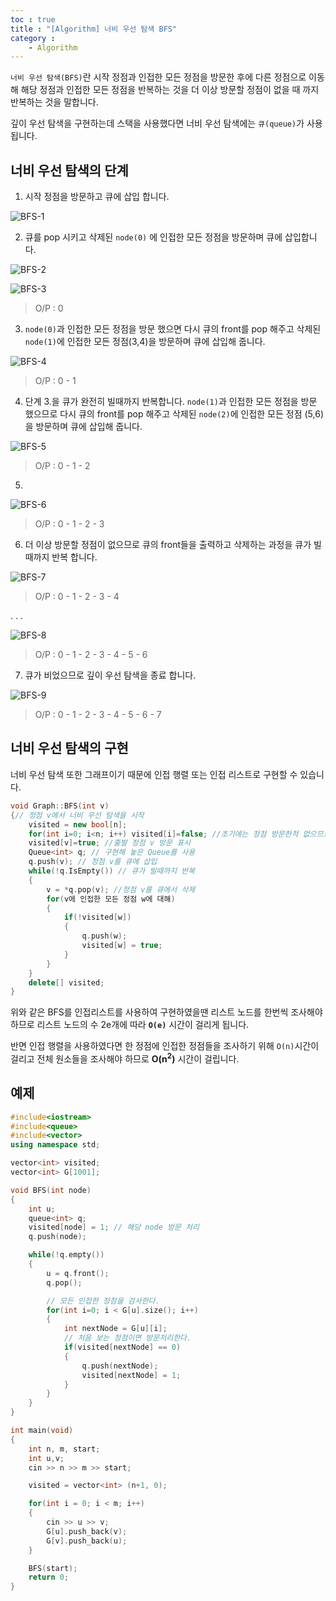 ```yaml
---
toc : true
title : "[Algorithm] 너비 우선 탐색 BFS"
category : 
    - Algorithm
---
```

`너비 우선 탐색(BFS)`란 시작 정점과 인접한 모든 정점을 방문한 후에 다른 정점으로 이동해 해당 정점과 인접한 모든 정점을 반복하는 것을 더 이상 방문할 정점이 없을 때 까지 반복하는 것을 말합니다. 

깊이 우선 탐색을 구현하는데 스택을 사용했다면 너비 우선 탐색에는 `큐(queue)`가 사용됩니다. 

## 너비 우선 탐색의 단계
1. 시작 정점을 방문하고 큐에 삽입 합니다. 

![BFS-1](/assets/images/algo/BFS-1.png)

2. 큐를 pop 시키고 삭제된 `node(0)` 에 인접한 모든 정점을 방문하며 큐에 삽입합니다.

![BFS-2](/assets/images/algo/BFS-2.png)

![BFS-3](/assets/images/algo/BFS-3.png)

>O/P : 0

3. `node(0)`과 인접한 모든 정점을 방문 했으면 다시 큐의 front를 pop 해주고 삭제된 `node(1)`에 인접한 모든 정점$($3,4)을 방문하며 큐에 삽입해 줍니다.

![BFS-4](/assets/images/algo/BFS-4.png)

>O/P : 0 - 1

4. 단계 3.을 큐가 완전히 빌때까지 반복합니다. `node(1)`과 인접한 모든 정점을 방문 했으므로 다시 큐의 front를 pop 해주고 삭제된 `node(2)`에 인접한 모든 정점 $($5,6)을 방문하며 큐에 삽입해 줍니다.

![BFS-5](/assets/images/algo/BFS-5.png)

>O/P : 0 - 1 - 2 

5. 
![BFS-6](/assets/images/algo/BFS-6.png)

>O/P : 0 - 1 - 2 - 3

6. 더 이상 방문할 정점이 없으므로 큐의 front들을 출력하고 삭제하는 과정을 큐가 빌때까지 반복 합니다.

![BFS-7](/assets/images/algo/BFS-7.png)

>O/P : 0 - 1 - 2 - 3 - 4

. . .

![BFS-8](/assets/images/algo/BFS-8.png)

>O/P : 0 - 1 - 2 - 3 - 4 - 5 - 6 

7. 큐가 비었으므로 깊이 우선 탐색을 종료 합니다.

![BFS-9](/assets/images/algo/BFS-9.png)

>O/P : 0 - 1 - 2 - 3 - 4 - 5 - 6 - 7

## 너비 우선 탐색의 구현
너비 우선 탐색 또한 그래프이기 때문에 인접 행렬 또는 인접 리스트로 구현할 수 있습니다.

``` cpp
void Graph::BFS(int v)
{// 정점 v에서 너비 우선 탐색을 시작
    visited = new bool[n];
    for(int i=0; i<n; i++) visited[i]=false; //초기에는 정점 방문한적 없으므로
    visited[v]=true; //출발 정점 v 방문 표시
    Queue<int> q; // 구현해 놓은 Queue를 사용
    q.push(v); // 정점 v를 큐에 삽입
    while(!q.IsEmpty()) // 큐가 빌때까지 반복
    {
        v = *q.pop(v); //정점 v를 큐에서 삭제
        for(v에 인접한 모든 정점 w에 대해)
        {
            if(!visited[w])
            {
                q.push(w);
                visited[w] = true;
            }
        }
    }
    delete[] visited;
}
```

위와 같은 BFS를 인접리스트를 사용하여 구현하였을땐 리스트 노드를 한번씩 조사해야 하므로 리스트 노드의 수 2e개에 따라 **`O(e)`** 시간이 걸리게 됩니다.

반면 인접 행렬을 사용하였다면 한 정점에 인접한 정점들을 조사하기 위해 `O(n)`시간이 걸리고 전체 원소들을 조사해야 하므로 **O$($n<sup>2</sup>)** 시간이 걸립니다.

## 예제

``` cpp
#include<iostream>
#include<queue>
#include<vector>
using namespace std;

vector<int> visited;
vector<int> G[1001];

void BFS(int node)
{
    int u;
    queue<int> q;
    visited[node] = 1; // 해당 node 방문 처리
    q.push(node);

    while(!q.empty())
    {
        u = q.front();
        q.pop();

        // 모든 인접한 정점을 검사한다.
        for(int i=0; i < G[u].size(); i++)
        {
            int nextNode = G[u][i];
            // 처음 보는 정점이면 방문처리한다.
            if(visited[nextNode] == 0)
            {
                q.push(nextNode);
                visited[nextNode] = 1;
            }
        }
    }
}

int main(void)
{
    int n, m, start;
    int u,v;
    cin >> n >> m >> start;

    visited = vector<int> (n+1, 0);

    for(int i = 0; i < m; i++)
    {
        cin >> u >> v;
        G[u].push_back(v);
        G[v].push_back(u);
    }

    BFS(start);
    return 0;
}
```
